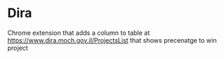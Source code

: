 # Dira
Chrome extension that adds a column to table at https://www.dira.moch.gov.il/ProjectsList that shows precenatge to win project
